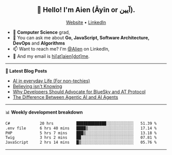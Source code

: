<h2 align="center">👋 Hello! I'm Aien (Āyīn or آیین).</h2>
<p align="center">
  <a href="https://www.aien.me">Website</a> •
  <a href="https://www.linkedin.com/in/aiensaidi/">LinkedIn</a>
</p>


- 🌱 **Computer Science** grad,
- 💬 You can ask me about **Go, JavaScript, Software Architecture, DevOps** and **Algorithms**
- 📫 Want to reach me? I'm [@Alien](https://www.linkedin.com/in/aiensaidi/) on LinkedIn,
- 📧 And my email is [hi[at]aien[dot]me](mailto:hi@aien.me).

-------

**📝 Latest Blog Posts**

<!-- BLOG-POST-LIST:START -->
- [AI in everyday Life (For non-techies)](https://aien.me/ai-in-everyday-life-for-non-techies/)
- [Believing isn't Knowing](https://aien.me/believing-isnt-knowing/)
- [Why Developers Should Advocate for BlueSky and AT Protocol](https://aien.me/why-developers-should-advocate-for-bluesky-and-at-protocol/)
- [The Difference Between Agentic AI and AI Agents](https://aien.me/the-difference-between-agentic-ai-and-ai-agents/)
<!-- BLOG-POST-LIST:END -->

-------

📊 **Weekly development breakdown**
<!--START_SECTION:waka-->

```txt
C#             20 hrs          █████████████░░░░░░░░░░░░   51.39 %
.env file      6 hrs 40 mins   ████▒░░░░░░░░░░░░░░░░░░░░   17.14 %
PHP            5 hrs 7 mins    ███▒░░░░░░░░░░░░░░░░░░░░░   13.18 %
Twig           3 hrs 2 mins    ██░░░░░░░░░░░░░░░░░░░░░░░   07.81 %
JavaScript     2 hrs 14 mins   █▒░░░░░░░░░░░░░░░░░░░░░░░   05.76 %
```

<!--END_SECTION:waka-->

-------
